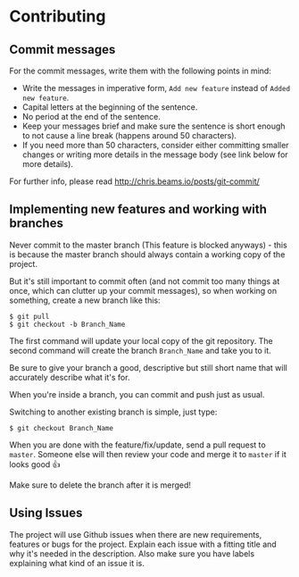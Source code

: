 # Contributing

## Commit messages

For the commit messages, write them with the following points in mind:

- Write the messages in imperative form, `Add new feature` instead of `Added new feature`.
- Capital letters at the beginning of the sentence.
- No period at the end of the sentence.
- Keep your messages brief and make sure the sentence is short enough to
not cause a line break (happens around 50 characters).
 - If you need more than 50 characters, consider either committing smaller changes or writing more details in the message body (see link below for more details).

For further info, please read http://chris.beams.io/posts/git-commit/


## Implementing new features and working with branches

Never commit to the master branch (This feature is blocked anyways) - this is because the master branch should always contain a working copy of the project.

But it's still important to commit often (and not commit too many things at once, which can clutter up your commit messages), so when working on something, create a new branch like this:

```
$ git pull
$ git checkout -b Branch_Name
```

The first command will update your local copy of the git repository. The second command will create the branch `Branch_Name` and take you to it.

Be sure to give your branch a good, descriptive but still short name that will accurately describe what it's for.

When you're inside a branch, you can commit and push just as usual.

Switching to another existing branch is simple, just type:

`$ git checkout Branch_Name`

When you are done with the feature/fix/update, send a pull request to `master`. Someone else will then review
your code and merge it to `master` if it looks good :thumbsup:

Make sure to delete the branch after it is merged!

## Using Issues

The project will use Github issues when there are new requirements, features or bugs for the project. Explain each
issue with a fitting title and why it's needed in the description. Also make sure you have labels explaining what kind of an issue it is.

